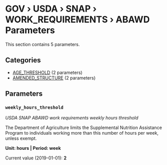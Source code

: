 # GOV › USDA › SNAP › WORK_REQUIREMENTS › ABAWD Parameters

This section contains 5 parameters.

## Categories

- [AGE_THRESHOLD](age_threshold/index.md) (2 parameters)
- [AMENDED_STRUCTURE](amended_structure/index.md) (2 parameters)

## Parameters

### `weekly_hours_threshold`
*USDA SNAP ABAWD work requirements weekly hours threshold*

The Department of Agriculture limits the Supplemental Nutrition Assistance Program to individuals working more than this number of hours per week, unless exempt.

**Unit: hours | Period: week**

Current value (2019-01-01): **2**

